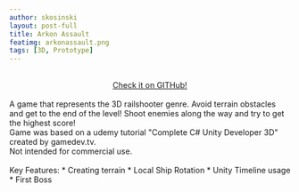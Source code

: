 ```yaml
---
author: skosinski
layout: post-full
title: Arkon Assault
featimg: arkonassault.png
tags: [3D, Prototype]
---
```

<br>
<a style="text-align:center;display:block;margin-left:auto;margin-right:auto;" href="https://github.com/SKosinski/arkon-assault"> Check it on GITHub! </a> <br>
A game that represents the 3D railshooter genre. Avoid terrain obstacles and get to the end of the level! Shoot enemies along the way and try to get the highest score!
<br>
Game was based on a udemy tutorial "Complete C# Unity Developer 3D" created by gamedev.tv.<br>
Not intended for commercial use.<br>
<br>
Key Features: 
* Creating terrain
* Local Ship Rotation
* Unity Timeline usage
* First Boss